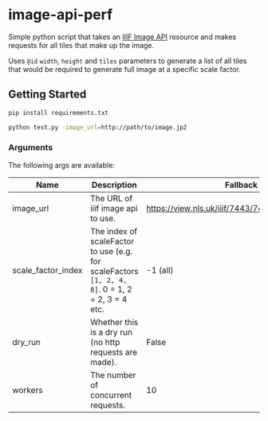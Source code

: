# image-api-perf

Simple python script that takes an [IIIF Image API](`https://iiif.io/api/image/2.1/`) resource and makes requests for all tiles that make up the image.

Uses `@id` `width`, `height` and `tiles` parameters to generate a list of all tiles that would be required to generate full image at a specific scale factor.

## Getting Started

```bash
pip install requirements.txt

python test.py -image_url=http://path/to/image.jp2
```

### Arguments

The following args are available:

| Name | Description | Fallback |
| --- | --- | --- |
| image_url | The URL of iiif image api to use. | https://view.nls.uk/iiif/7443/74438561.5/info.json |
| scale_factor_index | The index of scaleFactor to use (e.g. for scaleFactors `[1, 2, 4, 8]`. 0 = 1, 2 = 2, 3 = 4 etc. | -1 (all) |
| dry_run | Whether this is a dry run (no http requests are made). | False |
| workers | The number of concurrent requests. | 10 |


 